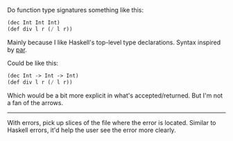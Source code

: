 Do function type signatures something like this:
```lisp
(dec Int Int Int)
(def div l r (/ l r))
```
Mainly because I like Haskell's top-level type declarations.
Syntax inspired by [par](https://github.com/faiface/par-lang).

Could be like this:
```lisp
(dec Int -> Int -> Int)
(def div l r (/ l r))
```
Which would be a bit more explicit in what's accepted/returned.
But I'm not a fan of the arrows.

---------

With errors, pick up slices of the file where the error is located.
Similar to Haskell errors, it'd help the user see the error more clearly.
